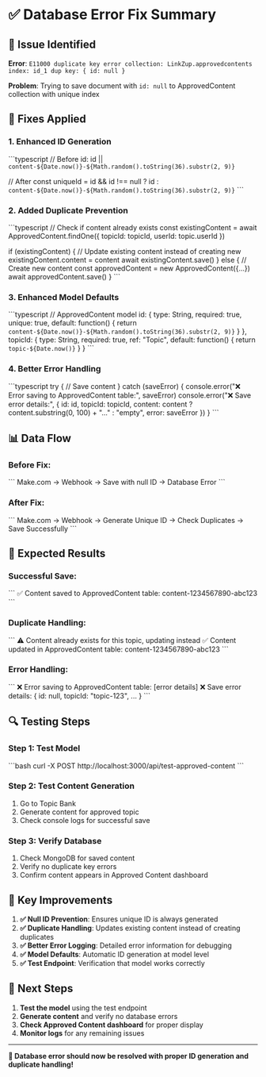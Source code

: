 # ✅ Database Error Fix Summary

## 🚨 Issue Identified
**Error**: `E11000 duplicate key error collection: LinkZup.approvedcontents index: id_1 dup key: { id: null }`

**Problem**: Trying to save document with `id: null` to ApprovedContent collection with unique index

## 🔧 **Fixes Applied**

### **1. Enhanced ID Generation**
\`\`\`typescript
// Before
id: id || `content-${Date.now()}-${Math.random().toString(36).substr(2, 9)}`

// After
const uniqueId = id && id !== null ? id : `content-${Date.now()}-${Math.random().toString(36).substr(2, 9)}`
\`\`\`

### **2. Added Duplicate Prevention**
\`\`\`typescript
// Check if content already exists
const existingContent = await ApprovedContent.findOne({ 
  topicId: topicId,
  userId: topic.userId 
})

if (existingContent) {
  // Update existing content instead of creating new
  existingContent.content = content
  await existingContent.save()
} else {
  // Create new content
  const approvedContent = new ApprovedContent({...})
  await approvedContent.save()
}
\`\`\`

### **3. Enhanced Model Defaults**
\`\`\`typescript
// ApprovedContent model
id: {
  type: String,
  required: true,
  unique: true,
  default: function() {
    return `content-${Date.now()}-${Math.random().toString(36).substr(2, 9)}`
  }
},
topicId: {
  type: String,
  required: true,
  ref: "Topic",
  default: function() {
    return `topic-${Date.now()}`
  }
}
\`\`\`

### **4. Better Error Handling**
\`\`\`typescript
try {
  // Save content
} catch (saveError) {
  console.error("❌ Error saving to ApprovedContent table:", saveError)
  console.error("❌ Save error details:", {
    id: id,
    topicId: topicId,
    content: content ? content.substring(0, 100) + "..." : "empty",
    error: saveError
  })
}
\`\`\`

## 📊 **Data Flow**

### **Before Fix:**
\`\`\`
Make.com → Webhook → Save with null ID → Database Error
\`\`\`

### **After Fix:**
\`\`\`
Make.com → Webhook → Generate Unique ID → Check Duplicates → Save Successfully
\`\`\`

## 🎯 **Expected Results**

### **Successful Save:**
\`\`\`
✅ Content saved to ApprovedContent table: content-1234567890-abc123
\`\`\`

### **Duplicate Handling:**
\`\`\`
⚠️ Content already exists for this topic, updating instead
✅ Content updated in ApprovedContent table: content-1234567890-abc123
\`\`\`

### **Error Handling:**
\`\`\`
❌ Error saving to ApprovedContent table: [error details]
❌ Save error details: { id: null, topicId: "topic-123", ... }
\`\`\`

## 🔍 **Testing Steps**

### **Step 1: Test Model**
\`\`\`bash
curl -X POST http://localhost:3000/api/test-approved-content
\`\`\`

### **Step 2: Test Content Generation**
1. Go to Topic Bank
2. Generate content for approved topic
3. Check console logs for successful save

### **Step 3: Verify Database**
1. Check MongoDB for saved content
2. Verify no duplicate key errors
3. Confirm content appears in Approved Content dashboard

## 📝 **Key Improvements**

1. **✅ Null ID Prevention**: Ensures unique ID is always generated
2. **✅ Duplicate Handling**: Updates existing content instead of creating duplicates
3. **✅ Better Error Logging**: Detailed error information for debugging
4. **✅ Model Defaults**: Automatic ID generation at model level
5. **✅ Test Endpoint**: Verification that model works correctly

## 🚀 **Next Steps**

1. **Test the model** using the test endpoint
2. **Generate content** and verify no database errors
3. **Check Approved Content dashboard** for proper display
4. **Monitor logs** for any remaining issues

---

**🎉 Database error should now be resolved with proper ID generation and duplicate handling!**
